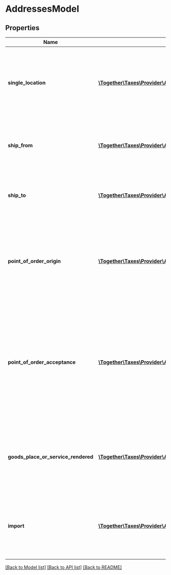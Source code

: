 # AddressesModel

## Properties
Name | Type | Description | Notes
------------ | ------------- | ------------- | -------------
**single_location** | [**\Together\Taxes\Provider\AvaTax\Swagger\Model\AddressLocationInfo**](AddressLocationInfo.md) | If this transaction occurred at a retail point-of-sale location, provide that single address here and leave  all other address types null. | [optional] 
**ship_from** | [**\Together\Taxes\Provider\AvaTax\Swagger\Model\AddressLocationInfo**](AddressLocationInfo.md) | The origination address where the products were shipped from, or from where the services originated. | [optional] 
**ship_to** | [**\Together\Taxes\Provider\AvaTax\Swagger\Model\AddressLocationInfo**](AddressLocationInfo.md) | The destination address where the products were shipped to, or where the services were delivered. | [optional] 
**point_of_order_origin** | [**\Together\Taxes\Provider\AvaTax\Swagger\Model\AddressLocationInfo**](AddressLocationInfo.md) | The place of business where you receive the customer&#39;s order.  This address type is valid in the United States only  and only applies to tangible personal property. | [optional] 
**point_of_order_acceptance** | [**\Together\Taxes\Provider\AvaTax\Swagger\Model\AddressLocationInfo**](AddressLocationInfo.md) | The place of business where you accept/approve the customer’s order,  thereby becoming contractually obligated to make the sale.  This address type is valid in the United States only  and only applies to tangible personal property. | [optional] 
**goods_place_or_service_rendered** | [**\Together\Taxes\Provider\AvaTax\Swagger\Model\AddressLocationInfo**](AddressLocationInfo.md) | The address where the goods are located or where services are rendered.This address type is valid only for VAT transactions. | [optional] 
**import** | [**\Together\Taxes\Provider\AvaTax\Swagger\Model\AddressLocationInfo**](AddressLocationInfo.md) | The address of the buyer importing a good from another country.This address type is valid only for VAT transactions. | [optional] 

[[Back to Model list]](../README.md#documentation-for-models) [[Back to API list]](../README.md#documentation-for-api-endpoints) [[Back to README]](../README.md)


